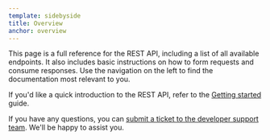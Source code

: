 ```yaml
---
template: sidebyside
title: Overview
anchor: overview
---
```


This page is a full reference for the REST API, including a list of all available endpoints. It also includes basic instructions on how to form requests and consume responses. Use the navigation on the left to find the documentation most relevant to you.

If you'd like a quick introduction to the REST API, refer to the [Getting started](/rest/getting-started) guide.

If you have any questions, you can [submit a ticket to the developer support team](https://optimizely.com/support). We'll be happy to assist you.
